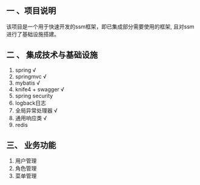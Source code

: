 ## 一 、项目说明
该项目是一个用于快速开发的ssm框架，即已集成部分需要使用的框架, 且对ssm进行了基础设施搭建。

## 二 、 集成技术与基础设施
1. spring √
2. springmvc √
3. mybatis √
4. knife4 + swagger √
5. spring security
6. logback日志
7. 全局异常处理器 √
8. 通用响应类 √
9. redis
## 三、 业务功能
1. 用户管理
2. 角色管理
3. 菜单管理